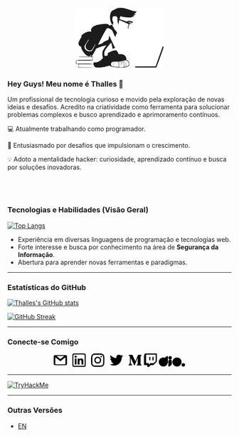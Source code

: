 <p align="center">
  <a href="https://thazsobral.github.io/">
    <img src="./statics/images/study-development.svg" title="student" width=200 />
  </a>
</p>


### &#8203;Hey Guys! Meu nome é Thalles 👋

Um profissional de tecnologia curioso e movido pela exploração de novas ideias e desafios. Acredito na criatividade como ferramenta para solucionar problemas complexos e busco aprendizado e aprimoramento contínuos.

💻 Atualmente trabalhando como programador.

🚀 Entusiasmado por desafios que impulsionam o crescimento.

💡 Adoto a mentalidade hacker: curiosidade, aprendizado contínuo e busca por soluções inovadoras.

&#8203;
---

### Tecnologias e Habilidades (Visão Geral)

[![Top Langs](https://github-readme-stats.vercel.app/api/top-langs/?username=thazsobral&layout=compact&hide_title=true)](https://github.com/anuraghazra/github-readme-stats)

* Experiência em diversas linguagens de programação e tecnologias web.
* Forte interesse e busca por conhecimento na área de **Segurança da Informação**.
* Abertura para aprender novas ferramentas e paradigmas.

---

### Estatísticas do GitHub

[![Thalles's GitHub stats](https://github-readme-stats.vercel.app/api?username=thazsobral&hide_title=true&show_icons=true)](https://github.com/anuraghazra/github-readme-stats)

[![GitHub Streak](https://streak-stats.demolab.com/?user=thazsobral&hide_title=true)](https://git.io/streak-stats)

---

### Conecte-se Comigo

<p align="center">
  <a href="mailto:thazsobral@gmail.com" target="_blank"><img src="./statics/icons/gmail.svg" title="e-mail" width=30 /></a>
  &nbsp;
  <a href="https://www.linkedin.com/in/thalles-sobral/" target="_blank"><img src="./statics/icons/linkedin.svg" title="linkedin" width=30 /></a>
  &nbsp;
  <a href="https://www.instagram.com/thaz.sobral/" target="_blank"><img src="./statics/icons/instagram.svg" title="instagram" width=30 /></a>
  &nbsp;
  <a href="https://twitter.com/SobralThalles" target="_blank"><img src="./statics/icons/twitter.svg" title="twitter" width=30 /></a>
  &nbsp;
  <a href="https://medium.com/@thazsobral" target="_blank"><img src="./statics/icons/medium.svg" title="medium" width=30 /></a>
  <a href="https://www.twitch.tv/thazsobral" target="_blank"><img src="./statics/icons/twitch.svg" title="twitch" width= 30 /></a>
  <a href="https://www.dio.me/users/thazsobral" target="_blank"><img src="./statics/icons/dio.svg" title="dio" width=60 /></a>
</p>

---

[![TryHackMe](https://tryhackme-badges.s3.amazonaws.com/thazsobral.png)](https://tryhackme.com/p/thazsobral)

---

### Outras Versões

* [EN](https://github.com/thazsobral/thazsobral/blob/main/README.md)

